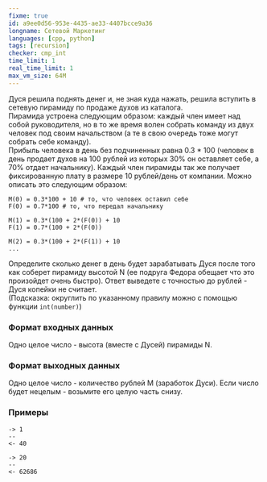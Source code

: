 ```yaml
---
fixme: true
id: a9ee0d56-953e-4435-ae33-4407bcce9a36
longname: Сетевой Маркетинг
languages: [cpp, python]
tags: [recursion]
checker: cmp_int
time_limit: 1
real_time_limit: 1
max_vm_size: 64M
---
```


Дуся решила поднять денег и, не зная куда нажать, решила вступить в сетевую пирамиду по продаже духов из каталога.  
Пирамида устроена следующим образом: каждый член имеет над собой руководителя, но в то же время волен собрать команду из двух человек под своим начальством (а те в свою очередь тоже могут собрать себе команду).  
Прибыль человека в день без подчиненных равна 0.3 * 100 (человек в день продает духов на 100 рублей из которых 30% он оставляет себе, а 70% отдает начальнику). Каждый член пирамиды так же получает фиксированную плату в размере 10 рублей/день от компании. Можно описать это следующим образом:  
```
M(0) = 0.3*100 + 10 # то, что человек оставил себе
F(0) = 0.7*100 # то, что передал начальнику
  
M(1) = 0.3*(100 + 2*(F(0)) + 10
F(1) = 0.7*(100 + 2*(F(0))
  
M(2) = 0.3*(100 + 2*(F(1)) + 10
...
```

Определите сколько денег в день будет зарабатывать Дуся после того как соберет пирамиду высотой N (ее подруга Федора обещает что это произойдет очень быстро). Ответ выведете с точностью до рублей - Дуся копейки не считает.  
(Подсказка: округлить по указанному правилу можно с помощью функции `int(number)`)

### Формат входных данных

Одно целое число - высота (вместе с Дусей) пирамиды N.

### Формат выходных данных

Одно целое число - количество рублей M (заработок Дуси). Если число будет нецелым - возьмите его целую часть снизу.

### Примеры

```
-> 1
--
<- 40
```

```
-> 20
--
<- 62686
```
